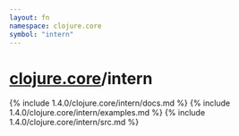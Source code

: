 ```yaml
---
layout: fn
namespace: clojure.core
symbol: "intern"
---
```


# [clojure.core](../)/intern

{% include 1.4.0/clojure.core/intern/docs.md %}
{% include 1.4.0/clojure.core/intern/examples.md %}
{% include 1.4.0/clojure.core/intern/src.md %}

